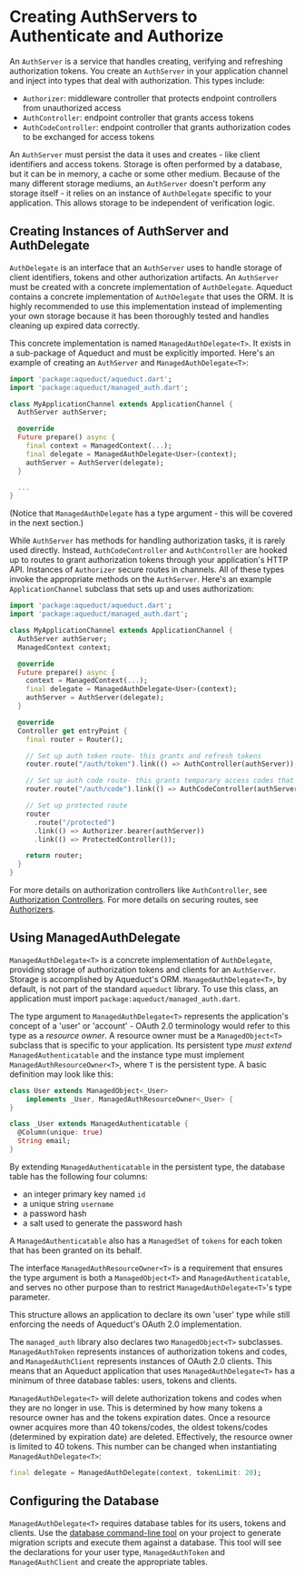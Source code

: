 # Creating AuthServers to Authenticate and Authorize

An `AuthServer` is a service that handles creating, verifying and refreshing authorization tokens. You create an `AuthServer` in your application channel and inject into types that deal with authorization. This types include:

- `Authorizer`: middleware controller that protects endpoint controllers from unauthorized access
- `AuthController`: endpoint controller that grants access tokens
- `AuthCodeController`: endpoint controller that grants authorization codes to be exchanged for access tokens

An `AuthServer` must persist the data it uses and creates - like client identifiers and access tokens. Storage is often performed by a database, but it can be in memory, a cache or some other medium. Because of the many different storage mediums, an `AuthServer` doesn't perform any storage itself - it relies on an instance of `AuthDelegate` specific to your application. This allows storage to be independent of verification logic.

## Creating Instances of AuthServer and AuthDelegate

`AuthDelegate` is an interface that an `AuthServer` uses to handle storage of client identifiers, tokens and other authorization artifacts. An `AuthServer` must be created with a concrete implementation of `AuthDelegate`. Aqueduct contains a concrete implementation of `AuthDelegate` that uses the ORM. It is highly recommended to use this implementation instead of implementing your own storage because it has been thoroughly tested and handles cleaning up expired data correctly.

This concrete implementation is named `ManagedAuthDelegate<T>`. It exists in a sub-package of Aqueduct and must be explicitly imported. Here's an example of creating an `AuthServer` and `ManagedAuthDelegate<T>`:

```dart
import 'package:aqueduct/aqueduct.dart';
import 'package:aqueduct/managed_auth.dart';

class MyApplicationChannel extends ApplicationChannel {  
  AuthServer authServer;

  @override
  Future prepare() async {
    final context = ManagedContext(...);
    final delegate = ManagedAuthDelegate<User>(context);
    authServer = AuthServer(delegate);
  }

  ...
}
```

(Notice that `ManagedAuthDelegate` has a type argument - this will be covered in the next section.)

While `AuthServer` has methods for handling authorization tasks, it is rarely used directly. Instead, `AuthCodeController` and `AuthController` are hooked up to routes to grant authorization tokens through your application's HTTP API. Instances of `Authorizer` secure routes in channels. All of these types invoke the appropriate methods on the `AuthServer`. Here's an example `ApplicationChannel` subclass that sets up and uses authorization:

```dart
import 'package:aqueduct/aqueduct.dart';
import 'package:aqueduct/managed_auth.dart';

class MyApplicationChannel extends ApplicationChannel {
  AuthServer authServer;
  ManagedContext context;

  @override
  Future prepare() async {
    context = ManagedContext(...);
    final delegate = ManagedAuthDelegate<User>(context);
    authServer = AuthServer(delegate);
  }

  @override
  Controller get entryPoint {
    final router = Router();

    // Set up auth token route- this grants and refresh tokens
    router.route("/auth/token").link(() => AuthController(authServer));

    // Set up auth code route- this grants temporary access codes that can be exchanged for token
    router.route("/auth/code").link(() => AuthCodeController(authServer));

    // Set up protected route
    router
      .route("/protected")
      .link(() => Authorizer.bearer(authServer))
      .link(() => ProtectedController());

    return router;
  }
}
```

For more details on authorization controllers like `AuthController`, see [Authorization Controllers](controllers.md). For more details on securing routes, see [Authorizers](authorizer.md).

## Using ManagedAuthDelegate

`ManagedAuthDelegate<T>` is a concrete implementation of `AuthDelegate`, providing storage of authorization tokens and clients for an `AuthServer`. Storage is accomplished by Aqueduct's ORM. `ManagedAuthDelegate<T>`, by default, is not part of the standard `aqueduct` library. To use this class, an application must import `package:aqueduct/managed_auth.dart`.

The type argument to `ManagedAuthDelegate<T>` represents the application's concept of a 'user' or 'account' - OAuth 2.0 terminology would refer to this type as a *resource owner*. A resource owner must be a `ManagedObject<T>` subclass that is specific to your application. Its persistent type *must extend* `ManagedAuthenticatable` and the instance type must implement `ManagedAuthResourceOwner<T>`, where `T` is the persistent type. A basic definition may look like this:

```dart
class User extends ManagedObject<_User>
    implements _User, ManagedAuthResourceOwner<_User> {
}

class _User extends ManagedAuthenticatable {
  @Column(unique: true)
  String email;
}
```

By extending `ManagedAuthenticatable` in the persistent type, the database table has the following four columns:

- an integer primary key named `id`
- a unique string `username`
- a password hash
- a salt used to generate the password hash

A `ManagedAuthenticatable` also has a `ManagedSet` of `tokens` for each token that has been granted on its behalf.

The interface `ManagedAuthResourceOwner<T>` is a requirement that ensures the type argument is both a `ManagedObject<T>` and `ManagedAuthenticatable`, and serves no other purpose than to restrict `ManagedAuthDelegate<T>`'s type parameter.

This structure allows an application to declare its own 'user' type while still enforcing the needs of Aqueduct's OAuth 2.0 implementation.

The `managed_auth` library also declares two `ManagedObject<T>` subclasses. `ManagedAuthToken` represents instances of authorization tokens and codes, and `ManagedAuthClient` represents instances of OAuth 2.0 clients. This means that an Aqueduct application that uses `ManagedAuthDelegate<T>` has a minimum of three database tables: users, tokens and clients.

`ManagedAuthDelegate<T>` will delete authorization tokens and codes when they are no longer in use. This is determined by how many tokens a resource owner has and the tokens expiration dates. Once a resource owner acquires more than 40 tokens/codes, the oldest tokens/codes (determined by expiration date) are deleted. Effectively, the resource owner is limited to 40 tokens. This number can be changed when instantiating `ManagedAuthDelegate<T>`:

```dart
final delegate = ManagedAuthDelegate(context, tokenLimit: 20);
```

## Configuring the Database

`ManagedAuthDelegate<T>` requires database tables for its users, tokens and clients. Use the [database command-line tool](../db/db_tools.md) on your project to generate migration scripts and execute them against a database. This tool will see the declarations for your user type, `ManagedAuthToken` and `ManagedAuthClient` and create the appropriate tables.
